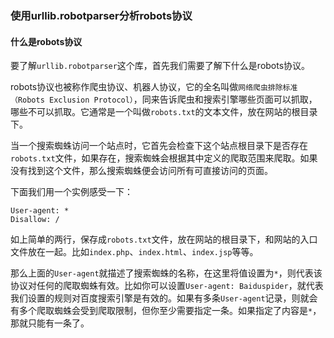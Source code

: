 ### 使用urllib.robotparser分析robots协议

#### 什么是robots协议

要了解`urllib.robotparser`这个库，首先我们需要了解下什么是robots协议。

robots协议也被称作爬虫协议、机器人协议，它的全名叫做`网络爬虫排除标准（Robots Exclusion Protocol）`，同来告诉爬虫和搜索引擎哪些页面可以抓取，哪些不可以抓取。它通常是一个叫做`robots.txt`的文本文件，放在网站的根目录下。

当一个搜索蜘蛛访问一个站点时，它首先会检查下这个站点根目录下是否存在`robots.txt`文件，如果存在，搜索蜘蛛会根据其中定义的爬取范围来爬取。如果没有找到这个文件，那么搜索蜘蛛便会访问所有可直接访问的页面。

下面我们用一个实例感受一下：

```
User-agent: *
Disallow: /
```

如上简单的两行，保存成`robots.txt`文件，放在网站的根目录下，和网站的入口文件放在一起。比如`index.php`、`index.html`、`index.jsp`等等。

那么上面的`User-agent`就描述了搜索蜘蛛的名称，在这里将值设置为`*`，则代表该协议对任何的爬取蜘蛛有效。比如你可以设置`User-agent: Baiduspider`，就代表我们设置的规则对百度搜索引擎是有效的。如果有多条`User-agent`记录，则就会有多个爬取蜘蛛会受到爬取限制，但你至少需要指定一条。如果指定了内容是`*`，那就只能有一条了。

























































